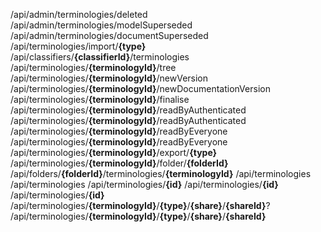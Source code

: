 <endpoint class="get">/api/admin/terminologies/deleted</endpoint>
<endpoint class="get">/api/admin/terminologies/modelSuperseded</endpoint>
<endpoint class="get">/api/admin/terminologies/documentSuperseded</endpoint>
<endpoint class="post">/api/terminologies/import/**{type}**</endpoint>
<endpoint class="get">/api/classifiers/**{classifierId}**/terminologies</endpoint>
<endpoint class="get">/api/terminologies/**{terminologyId}**/tree</endpoint>
<endpoint class="put">/api/terminologies/**{terminologyId}**/newVersion</endpoint>
<endpoint class="put">/api/terminologies/**{terminologyId}**/newDocumentationVersion</endpoint>
<endpoint class="put">/api/terminologies/**{terminologyId}**/finalise</endpoint>
<endpoint class="delete">/api/terminologies/**{terminologyId}**/readByAuthenticated</endpoint>
<endpoint class="put">/api/terminologies/**{terminologyId}**/readByAuthenticated</endpoint>
<endpoint class="delete">/api/terminologies/**{terminologyId}**/readByEveryone</endpoint>
<endpoint class="put">/api/terminologies/**{terminologyId}**/readByEveryone</endpoint>
<endpoint class="get">/api/terminologies/**{terminologyId}**/export/**{type}**</endpoint>
<endpoint class="put">/api/terminologies/**{terminologyId}**/folder/**{folderId}**</endpoint>
<endpoint class="put">/api/folders/**{folderId}**/terminologies/**{terminologyId}**</endpoint>
<endpoint class="post">/api/terminologies</endpoint>
<endpoint class="get">/api/terminologies</endpoint>
<endpoint class="delete">/api/terminologies/**{id}**</endpoint>
<endpoint class="put">/api/terminologies/**{id}**</endpoint>
<endpoint class="get">/api/terminologies/**{id}**</endpoint>
<endpoint class="put">/api/terminologies/**{terminologyId}**/**{type}**/**{share}**/**{shareId}**?</endpoint>
<endpoint class="delete">/api/terminologies/**{terminologyId}**/**{type}**/**{share}**/**{shareId}**</endpoint>